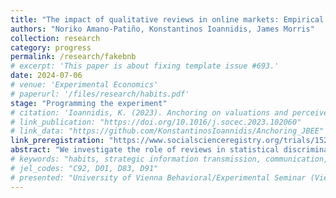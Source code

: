 ```yaml
---
title: "The impact of qualitative reviews in online markets: Empirical and experimental evidence on racial statistical discrimination"
authors: "Noriko Amano-Patiño, Konstantinos Ioannidis, James Morris"
collection: research
category: progress
permalink: /research/fakebnb
# excerpt: 'This paper is about fixing template issue #693.'
date: 2024-07-06
# venue: 'Experimental Economics'
# paperurl: '/files/research/habits.pdf'
stage: "Programming the experiment"
# citation: 'Ioannidis, K. (2023). Anchoring on valuations and perceived informativeness. <i>Journal of Behavioral and Experimental Economics</i>. 106(102060).'
# link_publication: "https://doi.org/10.1016/j.socec.2023.102060"
# link_data: "https://github.com/KonstantinosIoannidis/Anchoring_JBEE"
link_preregistration: "https://www.socialscienceregistry.org/trials/15282"
abstract: "We investigate the role of reviews in statistical discrimination in the sharing economy (specifically in online rental markets). Using a controlled experiment in an Airbnb-like setting, we measure how quantitative and qualitative customer review information affects accommodation demand across minority and non-minority hosts. We create fictitious listings using scraped data from Airbnb and systematically vary host characteristics (through photos and names), the number of available customer reviews, and the  informativeness/quality of the available reviews. Our experimental design consists of two between participants treatments: one treatment varying host race (minority/non-minority) and review quantity (low/high, keeping quality of reviews fixed), and another treatment varying host race and review quality (low/high, keeping number of reviews fixed). This approach allows us to isolate the specific mechanisms through which customer reviews influence statistical discrimination. Our findings will provide insights for platform design to reduce racial discrimination in the sharing economy, complementing existing observational studies on discriminatory behavior in online markets."
# keywords: "habits, strategic information transmission, communication, experiment"
# jel_codes: "C92, D01, D83, D91"
# presented: "University of Vienna Behavioral/Experimental Seminar (Vienna, 2024), 14th Society for Experimental Finance Conference (Stavanger, 2024)"
---
```

